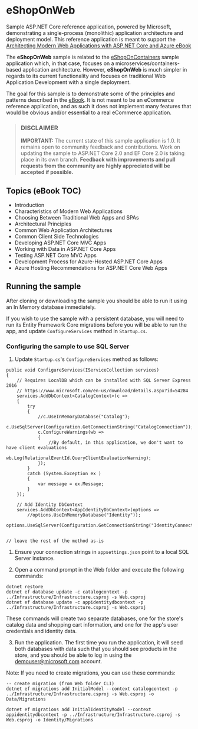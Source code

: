 # eShopOnWeb

Sample ASP.NET Core reference application, powered by Microsoft, demonstrating a single-process (monolithic) application architecture and deployment model. This reference application is meant to support the [Architecting Modern Web Applications with ASP.NET Core and Azure eBook](https://aka.ms/webappebook)

The **eShopOnWeb** sample is related to the [eShopOnContainers](https://github.com/dotnet/eShopOnContainers) sample application which, in that case, focuses on a microservices/containers-based application architecture. However, **eShopOnWeb** is much simpler in regards to its current functionality and focuses on traditional Web Application Development with a single deployment.

The goal for this sample is to demonstrate some of the principles and patterns described in the [eBook](https://aka.ms/webappebook). It is not meant to be an eCommerce reference application, and as such it does not implement many features that would be obvious and/or essential to a real eCommerce application.

> ### DISCLAIMER
> **IMPORTANT:** The current state of this sample application is 1.0. It remains open to community feedback and contributions. Work on updating the sample to ASP.NET Core 2.0 and EF Core 2.0 is taking place in its own branch. **Feedback with improvements and pull requests from the community are highly appreciated will be accepted if possible.**

## Topics (eBook TOC)

- Introduction
- Characteristics of Modern Web Applications
- Choosing Between Traditional Web Apps and SPAs
- Architectural Principles
- Common Web Application Architectures
- Common Client Side Technologies
- Developing ASP.NET Core MVC Apps
- Working with Data in ASP.NET Core Apps
- Testing ASP.NET Core MVC Apps
- Development Process for Azure-Hosted ASP.NET Core Apps
- Azure Hosting Recommendations for ASP.NET Core Web Apps

## Running the sample

After cloning or downloading the sample you should be able to run it using an In Memory database immediately.

If you wish to use the sample with a persistent database, you will need to run its Entity Framework Core migrations before you will be able to run the app, and update `ConfigureServices` method in `Startup.cs`.

### Configuring the sample to use SQL Server

1. Update `Startup.cs`'s `ConfigureServices` method as follows:

```
public void ConfigureServices(IServiceCollection services)
{
    // Requires LocalDB which can be installed with SQL Server Express 2016
    // https://www.microsoft.com/en-us/download/details.aspx?id=54284
    services.AddDbContext<CatalogContext>(c =>
    {
        try
        {
            //c.UseInMemoryDatabase("Catalog");
            c.UseSqlServer(Configuration.GetConnectionString("CatalogConnection"));
            c.ConfigureWarnings(wb =>
            {
                //By default, in this application, we don't want to have client evaluations
                wb.Log(RelationalEventId.QueryClientEvaluationWarning);
            });
        }
        catch (System.Exception ex )
        {
            var message = ex.Message;
        }                
    });

    // Add Identity DbContext
    services.AddDbContext<AppIdentityDbContext>(options =>
        //options.UseInMemoryDatabase("Identity"));
        options.UseSqlServer(Configuration.GetConnectionString("IdentityConnection")));


// leave the rest of the method as-is
```
1. Ensure your connection strings in `appsettings.json` point to a local SQL Server instance.

2. Open a command prompt in the Web folder and execute the following commands:

```
dotnet restore
dotnet ef database update -c catalogcontext -p ../Infrastructure/Infrastructure.csproj -s Web.csproj
dotnet ef database update -c appidentitydbcontext -p ../Infrastructure/Infrastructure.csproj -s Web.csproj
```

These commands will create two separate databases, one for the store's catalog data and shopping cart information, and one for the app's user credentials and identity data.

3. Run the application.
The first time you run the application, it will seed both databases with data such that you should see products in the store, and you should be able to log in using the demouser@microsoft.com account.

Note: If you need to create migrations, you can use these commands:
```
-- create migration (from Web folder CLI)
dotnet ef migrations add InitialModel --context catalogcontext -p ../Infrastructure/Infrastructure.csproj -s Web.csproj -o Data/Migrations

dotnet ef migrations add InitialIdentityModel --context appidentitydbcontext -p ../Infrastructure/Infrastructure.csproj -s Web.csproj -o Identity/Migrations
```
